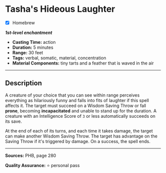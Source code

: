 # Tasha's Hideous Laughter
- [x] Homebrew

***1st-level enchantment***
- **Casting Time:** action
- **Duration:** 5 minutes
- **Range:** 30 feet
- **Tags:** verbal, somatic, material, concentration
- **Material Components:** tiny tarts and a feather that is waved in the air

---

## Description
A creature of your choice that you can see within range perceives everything as hilariously funny and falls into fits of laughter if this spell affects it.
The target must succeed on a Wisdom Saving Throw or fall **prone**, becoming **incapacitated** and unable to stand up for the duration.
A creature with an Intelligence Score of `3` or less automatically succeeds on its save.

At the end of each of its turns, and each time it takes damage, the target can make another Wisdom Saving Throw.
The target has advantage on the Saving Throw if it's triggered by damage.
On a success, the spell ends.

---

**Sources:** PHB, page 280

**Quality Assurance:** :star: personal pass
